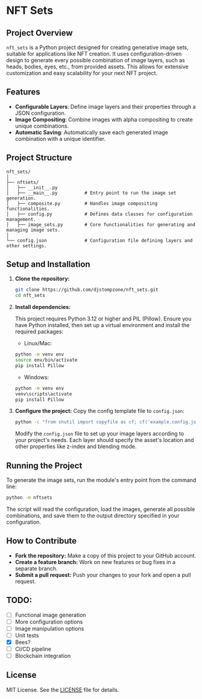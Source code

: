 # NFT Sets

## Project Overview

`nft_sets` is a Python project designed for creating generative image sets, suitable for applications like NFT creation. It uses configuration-driven design to generate every possible combination of image layers, such as heads, bodies, eyes, etc., from provided assets. This allows for extensive customization and easy scalability for your next NFT project.

## Features

- **Configurable Layers**: Define image layers and their properties through a JSON configuration.
- **Image Compositing**: Combine images with alpha compositing to create unique combinations.
- **Automatic Saving**: Automatically save each generated image combination with a unique identifier.

## Project Structure

```plaintext
nft_sets/
│
├── nftsets/
│   ├── __init__.py
│   ├── __main__.py          # Entry point to run the image set generation.
│   ├── composite.py         # Handles image compositing functionalities.
│   ├── config.py            # Defines data classes for configuration management.
│   ├── image_sets.py        # Core functionalities for generating and managing image sets.
│
└── config.json              # Configuration file defining layers and other settings.
```

## Setup and Installation

1. **Clone the repository:**

   ```bash
   git clone https://github.com/djstompzone/nft_sets.git
   cd nft_sets
   ```

2. **Install dependencies:**

   This project requires Python 3.12 or higher and PIL (Pillow). Ensure you have Python installed, then set up a virtual environment and install the required packages:

   - Linux/Mac:
   ```bash
   python -m venv env
   source env/bin/activate
   pip install Pillow
   ```

   - Windows:
   ```bash
   python -m venv env
   venv\scripts\activate
   pip install Pillow
   ```

3. **Configure the project:**
   Copy the config template file to `config.json`:

   ```bash
   python -c "from shutil import copyfile as cf; cf('example.config.json', 'config.json')"
   ```

   Modify the `config.json` file to set up your image layers according to your project's needs. Each layer should specify the asset's location and other properties like z-index and blending mode.

## Running the Project

To generate the image sets, run the module's entry point from the command line:

```bash
python -m nftsets
```

The script will read the configuration, load the images, generate all possible combinations, and save them to the output directory specified in your configuration.

## How to Contribute

- **Fork the repository:** Make a copy of this project to your GitHub account.
- **Create a feature branch:** Work on new features or bug fixes in a separate branch.
- **Submit a pull request:** Push your changes to your fork and open a pull request.

## TODO:
- [ ] Functional image generation
- [ ] More configuration options
- [ ] Image manipulation options
- [ ] Unit tests
- [x] Bees?
- [ ] CI/CD pipeline
- [ ] Blockchain integration

## License

MIT License. See the [LICENSE](LICENSE) file for details.